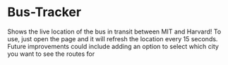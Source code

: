 # Bus-Tracker
Shows the live location of the bus in transit between MIT and Harvard! To use, just open the page and it will refresh the location every 15 seconds. Future improvements could include adding an option to select which city you want to see the routes for
